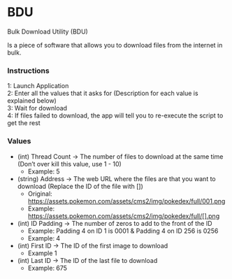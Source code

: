 # BDU
Bulk Download Utility (BDU)

Is a piece of software that allows you to download files from the internet in bulk.

### Instructions
1: Launch Application  
2: Enter all the values that it asks for (Description for each value is explained below)  
3: Wait for download  
4: If files failed to download, the app will tell you to re-execute the script to get the rest  

### Values
- (int) Thread Count -> The number of files to download at the same time (Don’t over kill this value, use 1 - 10)  
	- Example: 5  
- (string) Address -> The web URL where the files are that you want to download (Replace the ID of the file with \[])  
	- Original: https://assets.pokemon.com/assets/cms2/img/pokedex/full/001.png  
	- Example: https://assets.pokemon.com/assets/cms2/img/pokedex/full/[].png  
- (int) ID Padding -> The number of zeros to add to the front of the ID  
	- Example: Padding 4 on ID 1 is 0001 & Padding 4 on ID 256 is 0256  
	- Example: 4  
- (int) First ID -> The ID of the first image to download  
	- Example 1  
- (int) Last ID -> The ID of the last file to download  
	- Example: 675  

